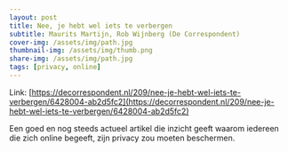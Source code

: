 ```yaml
---
layout: post
title: Nee, je hebt wel iets te verbergen
subtitle: Maurits Martijn, Rob Wijnberg (De Correspondent)
cover-img: /assets/img/path.jpg
thumbnail-img: /assets/img/thumb.png
share-img: /assets/img/path.jpg
tags: [privacy, online]
---
```


Link: [https://decorrespondent.nl/209/nee-je-hebt-wel-iets-te-verbergen/6428004-ab2d5fc2](https://decorrespondent.nl/209/nee-je-hebt-wel-iets-te-verbergen/6428004-ab2d5fc2)

Een goed en nog steeds actueel artikel die inzicht geeft waarom iedereen die zich online begeeft, zijn privacy zou moeten beschermen.